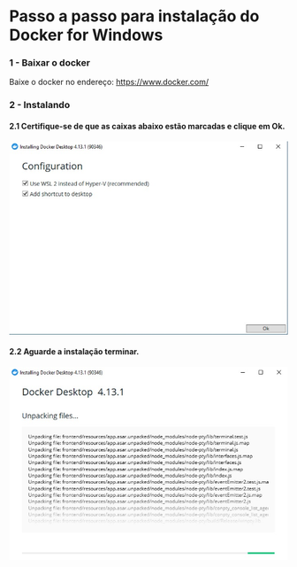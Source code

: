 # Passo a passo para instalação do Docker for Windows

### 1 - Baixar o docker
Baixe o docker no endereço: https://www.docker.com/

### 2 - Instalando

#### 2.1 Certifique-se de que as caixas abaixo estão marcadas e clique em Ok.

![](./images/install-01.jpg)

#### 2.2 Aguarde a instalação terminar.

![](./images/install-02.jpg)

